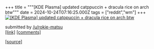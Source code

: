 +++
title = """[KDE Plasma] updated catppuccin + dracula rice on arch btw"""
date = 2024-10-24T07:16:25.000Z
tags = ["reddit","wm"]
+++
[![[KDE Plasma] updated catppuccin + dracula rice on arch btw ](https://a.thumbs.redditmedia.com/aWFQz5Y70IddBG9aqwW_YrTSL2qG_t7YI3gq5FWCme4.jpg "[KDE Plasma] updated catppuccin + dracula rice on arch btw ")](https://www.reddit.com/r/unixporn/comments/1gawuqb/kde_plasma_updated_catppuccin_dracula_rice_on/)

submitted by [/u/rokie-matsu](https://www.reddit.com/user/rokie-matsu)  
[\[link\]](https://www.reddit.com/gallery/1gawuqb) [\[comments\]](https://www.reddit.com/r/unixporn/comments/1gawuqb/kde_plasma_updated_catppuccin_dracula_rice_on/)

[[source]](https://www.reddit.com/r/unixporn/comments/1gawuqb/kde_plasma_updated_catppuccin_dracula_rice_on/)
